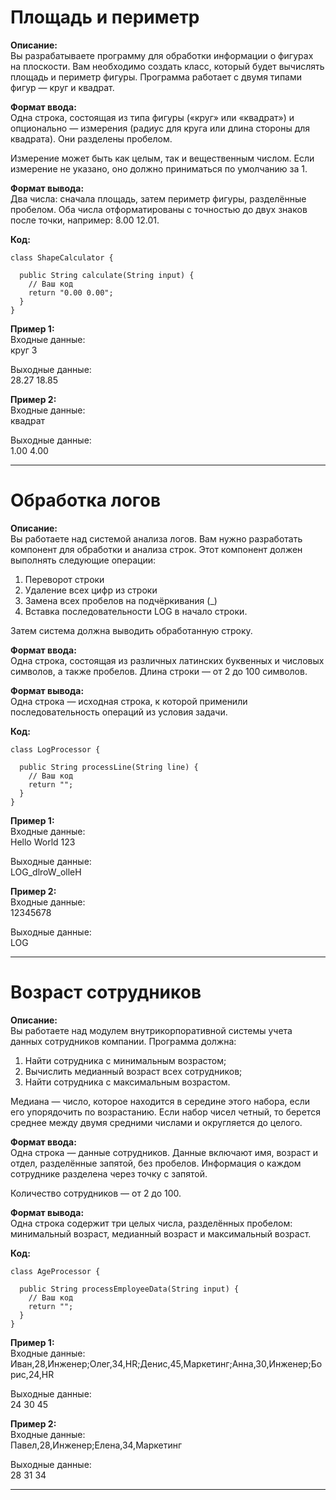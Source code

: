 # Площадь и периметр

**Описание:**  
Вы разрабатываете программу для обработки информации о фигурах на плоскости. Вам необходимо создать класс, который будет вычислять площадь и периметр фигуры. Программа работает с двумя типами фигур — круг и квадрат.

**Формат ввода:**  
Одна строка, состоящая из типа фигуры («круг» или «квадрат») и опционально — измерения (радиус для круга или длина стороны для квадрата). Они разделены пробелом.

Измерение может быть как целым, так и вещественным числом. Если измерение не указано, оно должно приниматься по умолчанию за 1.

**Формат вывода:**  
Два числа: сначала площадь, затем периметр фигуры, разделённые пробелом. Оба числа отформатированы с точностью до двух знаков после точки, например: 8.00 12.01.

**Код:**
```
class ShapeCalculator {

  public String calculate(String input) {
    // Ваш код
    return "0.00 0.00";
  }
}
```

**Пример 1:**  
Входные данные:  
круг 3

Выходные данные:  
28.27 18.85

**Пример 2:**  
Входные данные:  
квадрат

Выходные данные:  
1.00 4.00

---

# Обработка логов

**Описание:**  
Вы работаете над системой анализа логов. Вам нужно разработать компонент для обработки и анализа строк. Этот компонент должен выполнять следующие операции:
1. Переворот строки
2. Удаление всех цифр из строки
3. Замена всех пробелов на подчёркивания (_)
4. Вставка последовательности LOG в начало строки.

Затем система должна выводить обработанную строку.

**Формат ввода:**  
Одна строка, состоящая из различных латинских буквенных и числовых символов, а также пробелов. Длина строки — от 2 до 100 символов.

**Формат вывода:**  
Одна строка — исходная строка, к которой применили последовательность операций из условия задачи.

**Код:**
```
class LogProcessor {

  public String processLine(String line) {
    // Ваш код
    return "";
  }
}
```

**Пример 1:**  
Входные данные:  
Hello World 123

Выходные данные:  
LOG_dlroW_olleH

**Пример 2:**  
Входные данные:  
12345678

Выходные данные:  
LOG

---

# Возраст сотрудников

**Описание:**  
Вы работаете над модулем внутрикорпоративной системы учета данных сотрудников компании. Программа должна:
1. Найти сотрудника с минимальным возрастом;
2. Вычислить медианный возраст всех сотрудников;
3. Найти сотрудника с максимальным возрастом.

Медиана — число, которое находится в середине этого набора, если его упорядочить по возрастанию. Если набор чисел четный, то берется среднее между двумя средними числами и округляется до целого.

**Формат ввода:**  
Одна строка — данные сотрудников. Данные включают имя, возраст и отдел, разделённые запятой, без пробелов. Информация о каждом сотруднике разделена через точку с запятой.

Количество сотрудников — от 2 до 100.

**Формат вывода:**  
Одна строка содержит три целых числа, разделённых пробелом: минимальный возраст, медианный возраст и максимальный возраст.

**Код:**
```
class AgeProcessor {

  public String processEmployeeData(String input) {
    // Ваш код
    return "";
  }
}
```
**Пример 1:**  
Входные данные:  
Иван,28,Инженер;Олег,34,HR;Денис,45,Маркетинг;Анна,30,Инженер;Борис,24,HR

Выходные данные:  
24 30 45

**Пример 2:**  
Входные данные:  
Павел,28,Инженер;Елена,34,Маркетинг

Выходные данные:  
28 31 34

---